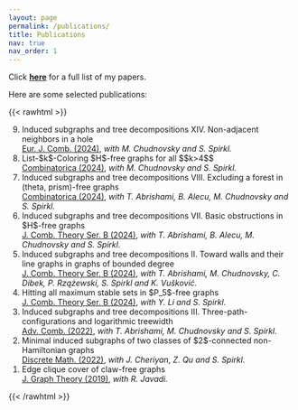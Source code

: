 ```yaml
---
layout: page
permalink: /publications/
title: Publications
nav: true
nav_order: 1
---
```


Click **<a href="{{ 'Publications.pdf' | prepend: 'assets/pdf/' | relative_url}}" target="_blank" rel="noopener noreferrer">here</a>** for a full list of my papers.

Here are some selected publications:

{{< rawhtml >}}
<ol reversed>
 
  <li> Induced subgraphs and tree decompositions XIV. Non-adjacent neighbors in a hole <br/>
  <a href='https://www.sciencedirect.com/science/article/pii/S0195669824001598'>Eur. J. Comb. (2024)</a>, <i> with M. Chudnovsky and S. Spirkl.</i></li>
    
  <li> List-$k$-Coloring $H$-free graphs for all $$k>4$$ <br/>
  <a href='https://link.springer.com/article/10.1007/s00493-024-00106-2'>Combinatorica (2024)</a>, <i> with M. Chudnovsky and S. Spirkl.</i></li>

 <li> Induced subgraphs and tree decompositions VIII. Excluding a forest in (theta, prism)-free graphs <br/>
<a href='https://link.springer.com/article/10.1007/s00493-024-00097-0'>Combinatorica (2024)</a>, <i> with T. Abrishami, B. Alecu, M. Chudnovsky and S. Spirkl.</i></li>

<li> Induced subgraphs and tree decompositions VII. Basic obstructions in $H$-free graphs <br/>
<a href='https://www.sciencedirect.com/science/article/pii/S0095895623000904'>J. Comb. Theory Ser. B (2024)</a>, <i> with T. Abrishami, B. Alecu, M. Chudnovsky and S. Spirkl.</i></li>

<li> Induced subgraphs and tree decompositions II. Toward walls and their line graphs in graphs of bounded degree <br/>
<a href='https://www.sciencedirect.com/science/article/pii/S0095895623000862?dgcid=author'>J. Comb. Theory Ser. B (2024)</a>, <i> with T. Abrishami, M. Chudnovsky, C. Dibek, P. Rzążewski, S. Spirkl and K. Vušković.</i></li>

<li> Hitting all maximum stable sets in $P_5$-free graphs <br/>
<a href='https://www.sciencedirect.com/science/article/pii/S0095895623000990?dgcid=author'>J. Comb. Theory Ser. B (2024)</a>, <i> with Y. Li and S. Spirkl.</i></li>

<li> Induced subgraphs and tree decompositions III. Three-path-configurations and logarithmic treewidth <br/>
<a href='https://www.advancesincombinatorics.com/article/38089-induced-subgraphs-and-tree-decompositions-iii-three-path-configurations-and-logarithmic-treewidth'>Adv. Comb. (2022)</a>, <i> with T. Abrishami, M. Chudnovsky and S. Spirkl.</i></li>

<li> Minimal induced subgraphs of two classes of $2$-connected non-Hamiltonian graphs <br/>
<a href='https://www.sciencedirect.com/science/article/pii/S0012365X22000759?via%3Dihub'>Discrete Math. (2022)</a>, <i> with J. Cheriyan, Z. Qu and S. Spirkl.</i></li>

<li> Edge clique cover of claw-free graphs <br/>
<a href='https://onlinelibrary.wiley.com/doi/10.1002/jgt.22403'>J. Graph Theory (2019)</a>, <i> with R. Javadi.</i></li>



    
</ol>
{{< /rawhtml >}}
